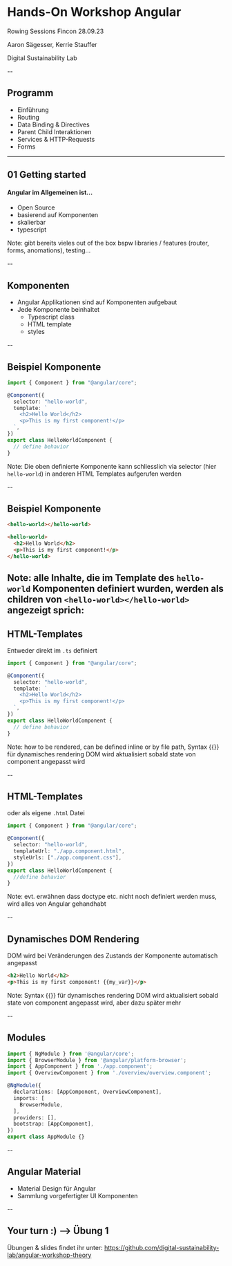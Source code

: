 # Hands-On Workshop Angular

Rowing Sessions Fincon 28.09.23

Aaron Sägesser, Kerrie Stauffer

Digital Sustainability Lab

--

## Programm

- Einführung
- Routing
- Data Binding & Directives
- Parent Child Interaktionen
- Services & HTTP-Requests
- Forms

---

## 01 Getting started

#### Angular im Allgemeinen ist...

- Open Source
- basierend auf Komponenten
- skalierbar
- typescript

Note:
gibt bereits vieles out of the box bspw libraries / features (router, forms, anomations), testing...

--

## Komponenten

- Angular Applikationen sind auf Komponenten aufgebaut
- Jede Komponente beinhaltet
  - Typescript class
  - HTML template
  - styles

--

## Beispiel Komponente

```typescript [1-12|4]
import { Component } from "@angular/core";

@Component({
  selector: "hello-world",
  template: `
    <h2>Hello World</h2>
    <p>This is my first component!</p>
  `,
})
export class HelloWorldComponent {
  // define behavior
}
```

Note:
Die oben definierte Komponente kann schliesslich via selector (hier `hello-world`) in anderen HTML Templates aufgerufen werden

--

## Beispiel Komponente

```html
<hello-world></hello-world>
```



```html
<hello-world>
  <h2>Hello World</h2>
  <p>This is my first component!</p>
</hello-world>
```
Note:
alle Inhalte, die im Template des `hello-world` Komponenten definiert wurden, werden als children von
`<hello-world></hello-world>` angezeigt sprich:
--

## HTML-Templates

Entweder direkt im `.ts` definiert

```typescript [5-8]
import { Component } from "@angular/core";

@Component({
  selector: "hello-world",
  template: `
    <h2>Hello World</h2>
    <p>This is my first component!</p>
  `,
})
export class HelloWorldComponent {
  // define behavior
}
```
Note:
how to be rendered, can be defined inline or by file path, Syntax {{}} für dynamisches rendering DOM wird
aktualisiert sobald state von component angepasst wird

--

## HTML-Templates

oder als eigene `.html` Datei

```typescript [5,6]
import { Component } from "@angular/core";

@Component({
  selector: "hello-world",
  templateUrl: "./app.component.html",
  styleUrls: ["./app.component.css"],
})
export class HelloWorldComponent {
  //define behavior
}
```

Note:
evt. erwähnen dass doctype etc. nicht noch definiert werden muss, wird alles von Angular gehandhabt

--

## Dynamisches DOM Rendering

DOM wird bei Veränderungen des Zustands der Komponente automatisch angepasst

```html
<h2>Hello World</h2>
<p>This is my first component! {{my_var}}</p>
```

Note:
Syntax {{}} für dynamisches rendering DOM wird
  aktualisiert sobald state von component angepasst wird, aber dazu später mehr

--

## Modules

```typescript
import { NgModule } from '@angular/core';
import { BrowserModule } from '@angular/platform-browser';
import { AppComponent } from './app.component';
import { OverviewComponent } from './overview/overview.component';

@NgModule({
  declarations: [AppComponent, OverviewComponent],
  imports: [
    BrowserModule,
  ],
  providers: [],
  bootstrap: [AppComponent],
})
export class AppModule {}
```

--

## Angular Material

- Material Design für Angular
- Sammlung vorgefertigter UI Komponenten

--

## Your turn :) --> Übung 1

Übungen & slides findet ihr unter:
https://github.com/digital-sustainability-lab/angular-workshop-theory